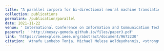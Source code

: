 ```yaml
---
title: "A parallel corpora for bi-directional neural machine translation for low resourced ethiopian languages"
collection: publications
permalink: /publication/parallel
date: 2021-11-22
venue: ' International Conference on Information and Communication Technology for Development for Africa (ICT4DA)'
paperurl: ' http://mesay-gemeda.github.io/files/paper3.pdf'
link: 'https://ieeexplore.ieee.org/abstract/document/9672230'
citation: 'Atnafu Lambebo Tonja, Michael Melese Woldeyohannis, <strong>Mesay Gemeda Yigezu</strong>. 2021. &quot;A parallel corpora for bi-directional neural machine translation for low resourced ethiopian languages.&quot; <i> International Conference on Information and Communication Technology for Development for Africa (ICT4DA)</i>'
---
```

